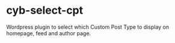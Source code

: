 # cyb-select-cpt
Wordpress plugin to select which Custom Post Type to display on homepage, feed and author page.
